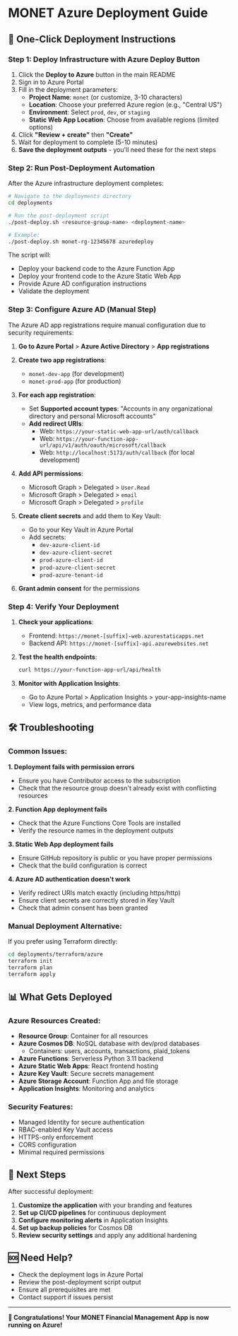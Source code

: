 # MONET Azure Deployment Guide

## 🚀 One-Click Deployment Instructions

### Step 1: Deploy Infrastructure with Azure Deploy Button

1. Click the **Deploy to Azure** button in the main README
2. Sign in to Azure Portal
3. Fill in the deployment parameters:
   - **Project Name**: `monet` (or customize, 3-10 characters)
   - **Location**: Choose your preferred Azure region (e.g., "Central US")
   - **Environment**: Select `prod`, `dev`, or `staging`
   - **Static Web App Location**: Choose from available regions (limited options)
4. Click **"Review + create"** then **"Create"**
5. Wait for deployment to complete (5-10 minutes)
6. **Save the deployment outputs** - you'll need these for the next steps

### Step 2: Run Post-Deployment Automation

After the Azure infrastructure deployment completes:

```bash
# Navigate to the deployments directory
cd deployments

# Run the post-deployment script
./post-deploy.sh <resource-group-name> <deployment-name>

# Example:
./post-deploy.sh monet-rg-12345678 azuredeploy
```

The script will:
- Deploy your backend code to the Azure Function App
- Deploy your frontend code to the Azure Static Web App
- Provide Azure AD configuration instructions
- Validate the deployment

### Step 3: Configure Azure AD (Manual Step)

The Azure AD app registrations require manual configuration due to security requirements:

1. **Go to Azure Portal** > **Azure Active Directory** > **App registrations**
2. **Create two app registrations**:
   - `monet-dev-app` (for development)
   - `monet-prod-app` (for production)

3. **For each app registration**:
   - Set **Supported account types**: "Accounts in any organizational directory and personal Microsoft accounts"
   - **Add redirect URIs**:
     - Web: `https://your-static-web-app-url/auth/callback`
     - Web: `https://your-function-app-url/api/v1/auth/oauth/microsoft/callback`
     - Web: `http://localhost:5173/auth/callback` (for local development)

4. **Add API permissions**:
   - Microsoft Graph > Delegated > `User.Read`
   - Microsoft Graph > Delegated > `email`
   - Microsoft Graph > Delegated > `profile`

5. **Create client secrets** and add them to Key Vault:
   - Go to your Key Vault in Azure Portal
   - Add secrets:
     - `dev-azure-client-id`
     - `dev-azure-client-secret`
     - `prod-azure-client-id`
     - `prod-azure-client-secret`
     - `prod-azure-tenant-id`

6. **Grant admin consent** for the permissions

### Step 4: Verify Your Deployment

1. **Check your applications**:
   - Frontend: `https://monet-[suffix]-web.azurestaticapps.net`
   - Backend API: `https://monet-[suffix]-api.azurewebsites.net`

2. **Test the health endpoints**:
   ```bash
   curl https://your-function-app-url/api/health
   ```

3. **Monitor with Application Insights**:
   - Go to Azure Portal > Application Insights > your-app-insights-name
   - View logs, metrics, and performance data

## 🛠️ Troubleshooting

### Common Issues:

**1. Deployment fails with permission errors**
- Ensure you have Contributor access to the subscription
- Check that the resource group doesn't already exist with conflicting resources

**2. Function App deployment fails**
- Check that the Azure Functions Core Tools are installed
- Verify the resource names in the deployment outputs

**3. Static Web App deployment fails**
- Ensure GitHub repository is public or you have proper permissions
- Check that the build configuration is correct

**4. Azure AD authentication doesn't work**
- Verify redirect URIs match exactly (including https/http)
- Ensure client secrets are correctly stored in Key Vault
- Check that admin consent has been granted

### Manual Deployment Alternative:

If you prefer using Terraform directly:

```bash
cd deployments/terraform/azure
terraform init
terraform plan
terraform apply
```

## 📊 What Gets Deployed

### Azure Resources Created:
- **Resource Group**: Container for all resources
- **Azure Cosmos DB**: NoSQL database with dev/prod databases
  - Containers: users, accounts, transactions, plaid_tokens
- **Azure Functions**: Serverless Python 3.11 backend
- **Azure Static Web Apps**: React frontend hosting
- **Azure Key Vault**: Secure secrets management
- **Azure Storage Account**: Function App and file storage
- **Application Insights**: Monitoring and analytics

### Security Features:
- Managed Identity for secure authentication
- RBAC-enabled Key Vault access
- HTTPS-only enforcement
- CORS configuration
- Minimal required permissions

## 🎯 Next Steps

After successful deployment:

1. **Customize the application** with your branding and features
2. **Set up CI/CD pipelines** for continuous deployment
3. **Configure monitoring alerts** in Application Insights
4. **Set up backup policies** for Cosmos DB
5. **Review security settings** and apply any additional hardening

## 🆘 Need Help?

- Check the deployment logs in Azure Portal
- Review the post-deployment script output
- Ensure all prerequisites are met
- Contact support if issues persist

---

**🎉 Congratulations! Your MONET Financial Management App is now running on Azure!**